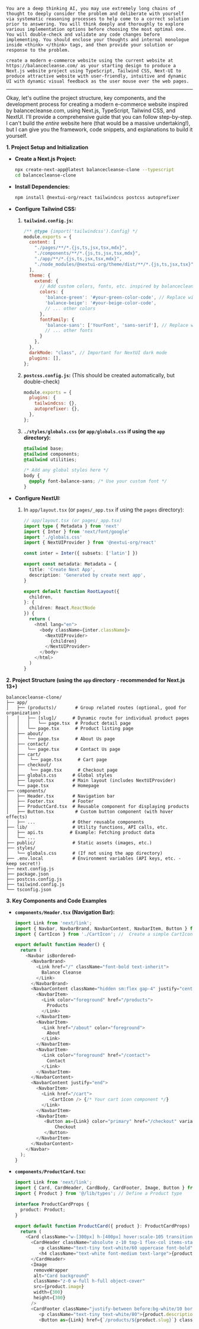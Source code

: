 ```
You are a deep thinking AI, you may use extremely long chains of thought to deeply consider the problem and deliberate with yourself via systematic reasoning processes to help come to a correct solution prior to answering. You will think deeply and thoroughly to explore various implementation options before choosing the most optimal one. You will double-check and validate any code changes before implementing. You should enclose your thoughts and internal monologue inside <think> </think> tags, and then provide your solution or response to the problem.

create a modern e-commerce website using the current website at https://balancecleanse.com/ as your starting design to produce a Next.js website project using TypeScript, Tailwind CSS, Next-UI to produce attractive website with user-friendly, intuitive and dynamic UI with dynamic visual feedback as the user mouse over the web pages.
```

---
Okay, let's outline the project structure, key components, and the development process for creating a modern e-commerce website inspired by balancecleanse.com, using Next.js, TypeScript, Tailwind CSS, and NextUI.  I'll provide a comprehensive guide that you can follow step-by-step.  I can't build the *entire* website here (that would be a massive undertaking!), but I can give you the framework, code snippets, and explanations to build it yourself.

**1. Project Setup and Initialization**

   *   **Create a Next.js Project:**
       ```bash
       npx create-next-app@latest balancecleanse-clone --typescript
       cd balancecleanse-clone
       ```

   *   **Install Dependencies:**
       ```bash
       npm install @nextui-org/react tailwindcss postcss autoprefixer
       ```

   *   **Configure Tailwind CSS:**
       1.  **`tailwind.config.js`:**
           ```javascript
           /** @type {import('tailwindcss').Config} */
           module.exports = {
             content: [
               "./pages/**/*.{js,ts,jsx,tsx,mdx}",
               "./components/**/*.{js,ts,jsx,tsx,mdx}",
               "./app/**/*.{js,ts,jsx,tsx,mdx}",
               "./node_modules/@nextui-org/theme/dist/**/*.{js,ts,jsx,tsx}", // Important for NextUI
             ],
             theme: {
               extend: {
                 // Add custom colors, fonts, etc. inspired by balancecleanse.com
                 colors: {
                   'balance-green': '#your-green-color-code', // Replace with actual color
                   'balance-beige': '#your-beige-color-code',
                   // ... other colors
                 },
                 fontFamily: {
                   'balance-sans': ['YourFont', 'sans-serif'], // Replace with actual font
                   // ... other fonts
                 }
               },
             },
             darkMode: "class", // Important for NextUI dark mode
             plugins: [],
           };
           ```
       2.  **`postcss.config.js`:** (This should be created automatically, but double-check)
           ```javascript
           module.exports = {
             plugins: {
               tailwindcss: {},
               autoprefixer: {},
             },
           };
           ```
       3.  **`./styles/globals.css` (or `app/globals.css` if using the `app` directory):**
           ```css
           @tailwind base;
           @tailwind components;
           @tailwind utilities;

           /* Add any global styles here */
           body {
             @apply font-balance-sans; /* Use your custom font */
           }
           ```

   * **Configure NextUI:**
     1. In `app/layout.tsx` (or `pages/_app.tsx` if using the `pages` directory):

        ```typescript
        // app/layout.tsx (or pages/_app.tsx)
        import type { Metadata } from 'next'
        import { Inter } from 'next/font/google'
        import './globals.css'
        import { NextUIProvider } from '@nextui-org/react'

        const inter = Inter({ subsets: ['latin'] })

        export const metadata: Metadata = {
          title: 'Create Next App',
          description: 'Generated by create next app',
        }

        export default function RootLayout({
          children,
        }: {
          children: React.ReactNode
        }) {
          return (
            <html lang="en">
              <body className={inter.className}>
                <NextUIProvider>
                  {children}
                </NextUIProvider>
              </body>
            </html>
          )
        }
        ```

**2. Project Structure (using the `app` directory - recommended for Next.js 13+)**

```
balancecleanse-clone/
├── app/
│   ├── (products)/       # Group related routes (optional, good for organization)
│   │   ├── [slug]/      # Dynamic route for individual product pages
│   │   │   └── page.tsx  # Product detail page
│   │   └── page.tsx      # Product listing page
│   ├── about/
│   │   └── page.tsx      # About Us page
│   ├── contact/
│   │   └── page.tsx      # Contact Us page
│   ├── cart/
│   │    └── page.tsx      # Cart page
│   ├── checkout/
│   │    └── page.tsx      # Checkout page
│   ├── globals.css      # Global styles
│   ├── layout.tsx       # Main layout (includes NextUIProvider)
│   └── page.tsx         # Homepage
├── components/
│   ├── Header.tsx       # Navigation bar
│   ├── Footer.tsx       # Footer
│   ├── ProductCard.tsx  # Reusable component for displaying products
│   ├── Button.tsx        # Custom button component (with hover effects)
│   ├── ...              # Other reusable components
├── lib/                 # Utility functions, API calls, etc.
│   ├── api.ts          # Example: Fetching product data
│   └── ...
├── public/              # Static assets (images, etc.)
├── styles/
│   └── globals.css      # (If not using the app directory)
├── .env.local           # Environment variables (API keys, etc. - keep secret!)
├── next.config.js
├── package.json
├── postcss.config.js
├── tailwind.config.js
└── tsconfig.json
```

**3. Key Components and Code Examples**

   *   **`components/Header.tsx` (Navigation Bar):**

       ```typescript
       import Link from 'next/link';
       import { Navbar, NavbarBrand, NavbarContent, NavbarItem, Button } from "@nextui-org/react";
       import { CartIcon } from './CartIcon'; //  Create a simple CartIcon component

       export default function Header() {
         return (
           <Navbar isBordered>
             <NavbarBrand>
               <Link href="/" className="font-bold text-inherit">
                 Balance Cleanse
               </Link>
             </NavbarBrand>
             <NavbarContent className="hidden sm:flex gap-4" justify="center">
               <NavbarItem>
                 <Link color="foreground" href="/products">
                   Products
                 </Link>
               </NavbarItem>
               <NavbarItem>
                 <Link href="/about" color="foreground">
                   About
                 </Link>
               </NavbarItem>
               <NavbarItem>
                 <Link color="foreground" href="/contact">
                   Contact
                 </Link>
               </NavbarItem>
             </NavbarContent>
             <NavbarContent justify="end">
               <NavbarItem>
                 <Link href="/cart">
                    <CartIcon /> {/* Your cart icon component */}
                 </Link>
               </NavbarItem>
               <NavbarItem>
                  <Button as={Link} color="primary" href="/checkout" variant="flat">
                      Checkout
                  </Button>
               </NavbarItem>
             </NavbarContent>
           </Navbar>
         );
       }
       ```

   *   **`components/ProductCard.tsx`:**

       ```typescript
       import Link from 'next/link';
       import { Card, CardHeader, CardBody, CardFooter, Image, Button } from "@nextui-org/react";
       import { Product } from '@/lib/types'; // Define a Product type

       interface ProductCardProps {
         product: Product;
       }

       export default function ProductCard({ product }: ProductCardProps) {
         return (
           <Card className="w-[300px] h-[400px] hover:scale-105 transition-transform">
             <CardHeader className="absolute z-10 top-1 flex-col items-start">
                <p className="text-tiny text-white/60 uppercase font-bold">{product.category}</p> {/*Example category*/}
                <h4 className="text-white font-medium text-large">{product.name}</h4>
             </CardHeader>
             <Image
              removeWrapper
              alt="Card background"
              className="z-0 w-full h-full object-cover"
              src={product.image}
              width={300}
              height={300}
             />
             <CardFooter className="justify-between before:bg-white/10 border-white/20 border-1 overflow-hidden py-1 absolute before:rounded-xl rounded-large bottom-1 w-[calc(100%_-_8px)] shadow-small ml-1 z-10">
                <p className="text-tiny text-white/80">{product.description.substring(0, 50)}...</p> {/* Shorten description */}
                <Button as={Link} href={`/products/${product.slug}`} className="text-tiny text-white bg-black/20
